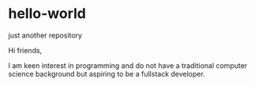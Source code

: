 # hello-world
just another repository 

Hi friends,

I am keen interest in programming and do not have a traditional computer science background but aspiring to be a fullstack developer.
